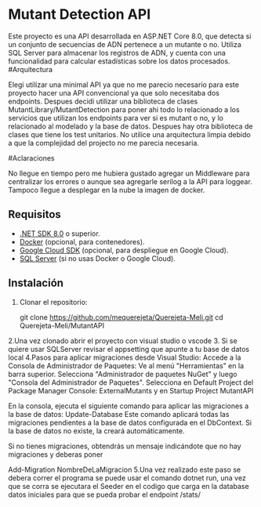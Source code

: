 # Mutant Detection API

Este proyecto es una API desarrollada en ASP.NET Core 8.0, que detecta si un conjunto de secuencias de ADN pertenece a un mutante o no. Utiliza SQL Server para almacenar los registros de ADN, y cuenta con una funcionalidad para calcular estadísticas sobre los datos procesados.
#Arquitectura

Elegi utilizar una minimal API ya que no me parecio necesario para este proyecto hacer una API convencional ya que solo necesitaba dos endpoints.
Despues decidi utilizar una biblioteca de clases MutantLibrary/MutantDetection para poner ahi todo lo relacionado a los servicios que utilizan los endpoints para ver si es mutant o no, y lo relacionado al
modelado y la base de datos.
Despues hay otra biblioteca de clases que tiene los test unitarios.
No utilice una arquitectura limpia debido a que la complejidad del projecto no me parecia necesaria. 

#Aclaraciones

No llegue en tiempo pero me hubiera gustado agregar un Middleware para centralizar los errores o aunque sea agregarle serilog a la API para loggear.
Tampoco llegue a desplegar en la nube la imagen de docker.

## Requisitos

- [.NET SDK 8.0](https://dotnet.microsoft.com/download/dotnet) o superior.
- [Docker](https://www.docker.com/products/docker-desktop) (opcional, para contenedores).
- [Google Cloud SDK](https://cloud.google.com/sdk) (opcional, para despliegue en Google Cloud).
- [SQL Server](https://www.microsoft.com/en-us/sql-server/sql-server-downloads) (si no usas Docker o Google Cloud).

## Instalación

1. Clonar el repositorio:

   git clone https://github.com/mequerejeta/Querejeta-Meli.git
   cd Querejeta-Meli/MutantAPI

2.Una vez clonado abrir el proyecto con visual studio o vscode
3. Si se quiere usar SQLServer revisar el appsetting que apunte a tu base de datos local
4.Pasos para aplicar migraciones desde Visual Studio:
Accede a la Consola de Administrador de Paquetes:
Ve al menú "Herramientas" en la barra superior.
Selecciona "Administrador de paquetes NuGet" y luego "Consola del Administrador de Paquetes".
Selecciona en Default Project del Package Manager Console: ExternalMutants y en Startup Project MutantAPI

En la consola, ejecuta el siguiente comando para aplicar las migraciones a la base de datos:
Update-Database
Este comando aplicará todas las migraciones pendientes a la base de datos configurada en el DbContext. Si la base de datos no existe, la creará automáticamente.

Si no tienes migraciones, obtendrás un mensaje indicándote que no hay migraciones y deberas poner 

Add-Migration NombreDeLaMigracion
5.Una vez realizado este paso se debera correr el programa se puede usar el comando dotnet run, una vez que se corra se ejecutara el Seeder en el codigo que carga en la database datos iniciales para que 
se pueda probar el endpoint /stats/
